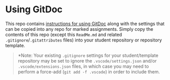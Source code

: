 # Using GitDoc

This repo contains [instructions for using GitDoc](./GitDocUsage.md) along with the settings that can be copied into any repo for marked assignments. Simply copy the contents of this repo (except this `ReadMe.md` and related `.gitignore`/`.gitattributes` files) into your student repository or repository template.

> *Note: Your existing `.gitignore` settings for your student/template repository may be set to ignore the `.vscode/settings.json` and/or `.vscode/extensions.json` files, in which case you may need to perform a force-add (`git add -f .vscode`) in order to include them.
